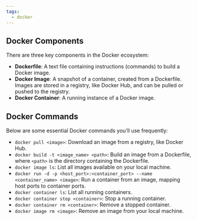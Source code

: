 ```yaml
---
tags:
  - docker
---
```

## Docker Components

There are three key components in the Docker ecosystem:

- **Dockerfile**: A text file containing instructions (commands) to build a Docker image.
- **Docker Image**: A snapshot of a container, created from a Dockerfile. Images are stored in a registry, like Docker Hub, and can be pulled or pushed to the registry.
- **Docker Container**: A running instance of a Docker image.
## Docker Commands

Below are some essential Docker commands you’ll use frequently:

- `docker pull <image>`: Download an image from a registry, like Docker Hub.
- `docker build -t <image_name> <path>`: Build an image from a Dockerfile, where `<path>` is the directory containing the Dockerfile.
- `docker image ls`: List all images available on your local machine.
- `docker run -d -p <host_port>:<container_port> --name <container_name> <image>`: Run a container from an image, mapping host ports to container ports.
- `docker container ls`: List all running containers.
- `docker container stop <container>`: Stop a running container.
- `docker container rm <container>`: Remove a stopped container.
- `docker image rm <image>`: Remove an image from your local machine.